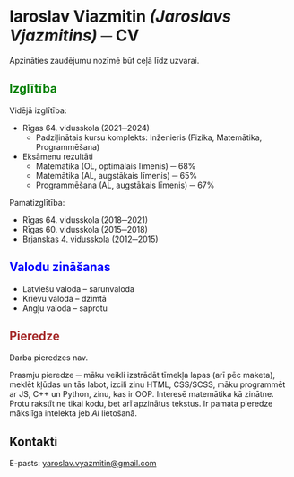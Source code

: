 # Iaroslav Viazmitin _(Jaroslavs Vjazmitins)_ ─ CV
Apzināties zaudējumu nozīmē būt ceļā līdz uzvarai.

<h2 style="color: green">Izglītība</h2>

Vidējā izglītība:
* Rīgas 64. vidusskola (2021─2024)
  * Padziļinātais kursu komplekts: Inženieris (Fizika, Matemātika, Programmēšana)
* Eksāmenu rezultāti
  * Matemātika (OL, optimālais līmenis) ─ 68%
  * Matemātika (AL, augstākais līmenis) ─ 65%
  * Programmēšana (AL, augstākais līmenis) ─ 67%

Pamatizglītība:
* Rīgas 64. vidusskola (2018─2021)
* Rīgas 60. vidusskola (2015─2018)
* [Brjanskas 4. vidusskola](https://maps.app.goo.gl/CsmrvsSwkqrVYupUA) (2012─2015)

<h2 style="color: blue">Valodu zināšanas</h2>

* Latviešu valoda – sarunvaloda
* Krievu valoda – dzimtā
* Angļu valoda – saprotu

<h2 style="color: brown">Pieredze</h2>

Darba pieredzes nav.

Prasmju pieredze ─ māku veikli izstrādāt tīmekļa lapas (arī pēc maketa), meklēt kļūdas un tās labot, izcili zinu HTML, CSS/SCSS, māku programmēt ar JS, C++ un Python, zinu, kas ir OOP. Interesē matemātika kā zinātne. Protu rakstīt ne tikai kodu, bet arī apzinātus tekstus. Ir pamata pieredze mākslīga intelekta jeb *AI* lietošanā.

<h2>Kontakti</h2>

E-pasts: [yaroslav.vyazmitin@gmail.com](mailto:yaroslavvyazmitin@gmail.com)